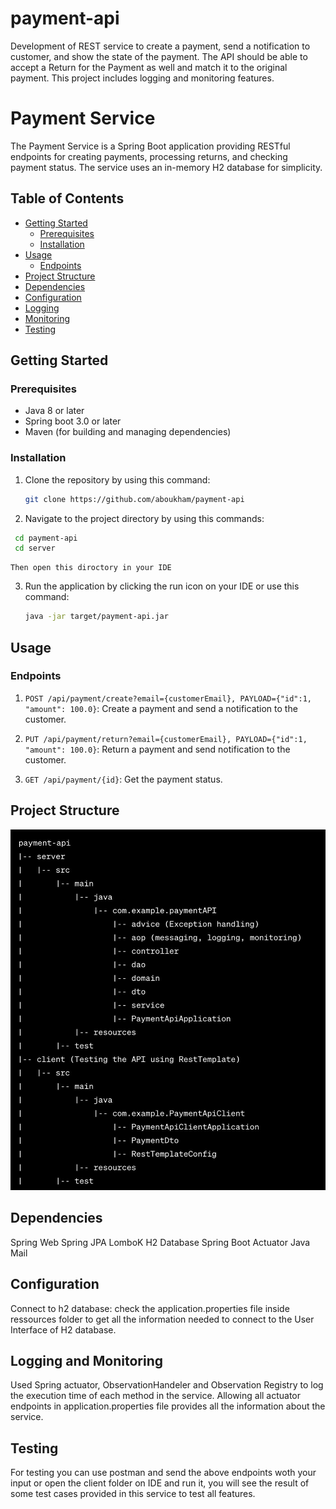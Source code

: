 # payment-api
Development of  REST service to create a payment, send a notification to customer, and show the state of the payment. The API should be able to accept a Return for the Payment as well and match it to the original payment. This project includes  logging and monitoring features.

# Payment Service

The Payment Service is a Spring Boot application providing RESTful endpoints for creating payments, processing returns, and checking payment status. The service uses an in-memory H2 database for simplicity.

## Table of Contents

- [Getting Started](#getting-started)
  - [Prerequisites](#prerequisites)
  - [Installation](#installation)
- [Usage](#usage)
  - [Endpoints](#endpoints)
- [Project Structure](#project-structure)
- [Dependencies](#dependencies)
- [Configuration](#configuration)
- [Logging](#logging)
- [Monitoring](#monitoring)
- [Testing](#testing)


## Getting Started

### Prerequisites

- Java 8 or later
- Spring boot 3.0 or later
- Maven (for building and managing dependencies)

### Installation

 1. Clone the repository by using this command:
    ```bash
    git clone https://github.com/aboukham/payment-api
    ```

 2. Navigate to the project directory by using this commands:
   ```bash
    cd payment-api
    cd server
   ```
    Then open this diroctory in your IDE
 3. Run the application by clicking the run icon on your IDE or use this command:
    ```bash
    java -jar target/payment-api.jar
    ```

 ## Usage

 ### Endpoints
 
 1. `POST /api/payment/create?email={customerEmail}, PAYLOAD={"id":1, "amount": 100.0}`: Create a payment and send a notification to the customer.

 2. `PUT /api/payment/return?email={customerEmail}, PAYLOAD={"id":1, "amount": 100.0}`: Return a payment and send notification to the customer.

 3. `GET /api/payment/{id}`: Get the payment status.

    
## Project Structure

![project structure](./project-structure.jpeg)

## Dependencies

Spring Web
Spring JPA
LomboK
H2 Database
Spring Boot Actuator
Java Mail

## Configuration

Connect to h2 database: check the application.properties file inside ressources folder to get all the information needed to connect to the User Interface of H2 database.

## Logging and Monitoring

Used Spring actuator, ObservationHandeler and Observation Registry to log the execution time of each method in the service. Allowing all actuator endpoints in application.properties file provides all the information about the service.

## Testing
For testing you can use postman and send the above endpoints woth your input or open the client folder on IDE and run it, you will see the result of some test cases provided in this service to test all features.

